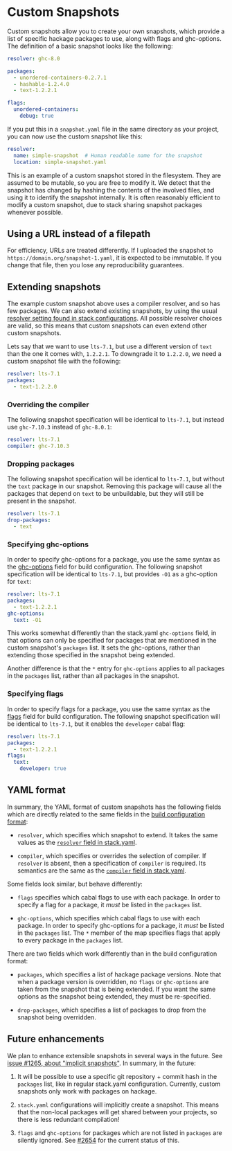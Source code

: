 # Custom Snapshots

Custom snapshots allow you to create your own snapshots, which provide a list of
specific hackage packages to use, along with flags and ghc-options.  The
definition of a basic snapshot looks like the following:

```yaml
resolver: ghc-8.0

packages:
  - unordered-containers-0.2.7.1
  - hashable-1.2.4.0
  - text-1.2.2.1

flags:
  unordered-containers:
    debug: true
```

If you put this in a `snapshot.yaml` file in the same directory as your project,
you can now use the custom snapshot like this:

```yaml
resolver:
  name: simple-snapshot  # Human readable name for the snapshot
  location: simple-snapshot.yaml
```

This is an example of a custom snapshot stored in the filesystem. They are
assumed to be mutable, so you are free to modify it. We detect that the snapshot
has changed by hashing the contents of the involved files, and using it to
identify the snapshot internally. It is often reasonably efficient to modify a
custom snapshot, due to stack sharing snapshot packages whenever possible.

## Using a URL instead of a filepath

For efficiency, URLs are treated differently. If I uploaded the snapshot to
`https://domain.org/snapshot-1.yaml`, it is expected to be immutable. If you
change that file, then you lose any reproducibility guarantees.

## Extending snapshots

The example custom snapshot above uses a compiler resolver, and so has few
packages.  We can also extend existing snapshots, by using the usual
[resolver setting found in stack configurations](yaml_configuration.md#resolver).
All possible resolver choices are valid, so this means that custom snapshots can
even extend other custom snapshots.

Lets say that we want to use `lts-7.1`, but use a different version of `text`
than the one it comes with, `1.2.2.1`.  To downgrade it to `1.2.2.0`, we need a
custom snapshot file with the following:

```yaml
resolver: lts-7.1
packages:
  - text-1.2.2.0
```

### Overriding the compiler

The following snapshot specification will be identical to `lts-7.1`, but instead
use `ghc-7.10.3` instead of `ghc-8.0.1`:

```yaml
resolver: lts-7.1
compiler: ghc-7.10.3
```

### Dropping packages

The following snapshot specification will be identical to `lts-7.1`, but without
the `text` package in our snapshot. Removing this package will cause all the
packages that depend on `text` to be unbuildable, but they will still be present
in the snapshot.

```yaml
resolver: lts-7.1
drop-packages:
  - text
```

### Specifying ghc-options

In order to specify ghc-options for a package, you use the same syntax as the
[ghc-options](yaml_configuration.md#ghc-options) field for build configuration.
The following snapshot specification will be identical to `lts-7.1`, but
provides `-O1` as a ghc-option for `text`:

```yaml
resolver: lts-7.1
packages:
  - text-1.2.2.1
ghc-options:
  text: -O1
```

This works somewhat differently than the stack.yaml `ghc-options` field, in that
options can only be specified for packages that are mentioned in the custom
snapshot's `packages` list. It sets the ghc-options, rather than extending those
specified in the snapshot being extended.

Another difference is that the `*` entry for `ghc-options` applies to all
packages in the `packages` list, rather than all packages in the snapshot.

### Specifying flags

In order to specify flags for a package, you use the same syntax as the
[flags](yaml_configuration.md#flags) field for build configuration. The
following snapshot specification will be identical to `lts-7.1`, but
it enables the `developer` cabal flag:

```yaml
resolver: lts-7.1
packages:
  - text-1.2.2.1
flags:
  text:
    developer: true
```

## YAML format

In summary, the YAML format of custom snapshots has the following fields which
are directly related to the same fields in the
[build configuration format](yaml_configuration.md):

* `resolver`, which specifies which snapshot to extend. It takes the same values
  as the [`resolver` field in stack.yaml](yaml_configuration.md#resolver).

* `compiler`, which specifies or overrides the selection of compiler. If
  `resolver` is absent, then a specification of `compiler` is required. Its
  semantics are the same as the
  [`compiler` field in stack.yaml](yaml_configuration.md#compiler).

Some fields look similar, but behave differently:

* `flags` specifies which cabal flags to use with each package. In order to
  specify a flag for a package, it *must* be listed in the `packages` list.

* `ghc-options`, which specifies which cabal flags to use with each package. In
  order to specify ghc-options for a package, it *must* be listed in the
  `packages` list. The `*` member of the map specifies flags that apply to every
  package in the `packages` list.

There are two fields which work differently than in the build configuration
format:

* `packages`, which specifies a list of hackage package versions.  Note that
  when a package version is overridden, no `flags` or `ghc-options` are taken
  from the snapshot that is being extended.  If you want the same options as the
  snapshot being extended, they must be re-specified.

* `drop-packages`, which specifies a list of packages to drop from the snapshot
  being overridden.

## Future enhancements

We plan to enhance extensible snapshots in several ways in the future. See
[issue #1265, about "implicit snapshots"](https://github.com/commercialhaskell/stack/issues/1265).
In summary, in the future:

1) It will be possible to use a specific git repository + commit hash in the
`packages` list, like in regular stack.yaml configuration. Currently, custom
snapshots only work with packages on hackage.

2) `stack.yaml` configurations will implicitly create a snapshot. This means
that the non-local packages will get shared between your projects, so there is
less redundant compilation!

3) `flags` and `ghc-options` for packages which are not listed in `packages` are
silently ignored. See
[#2654](https://github.com/commercialhaskell/stack/issues/2654) for the current
status of this.
